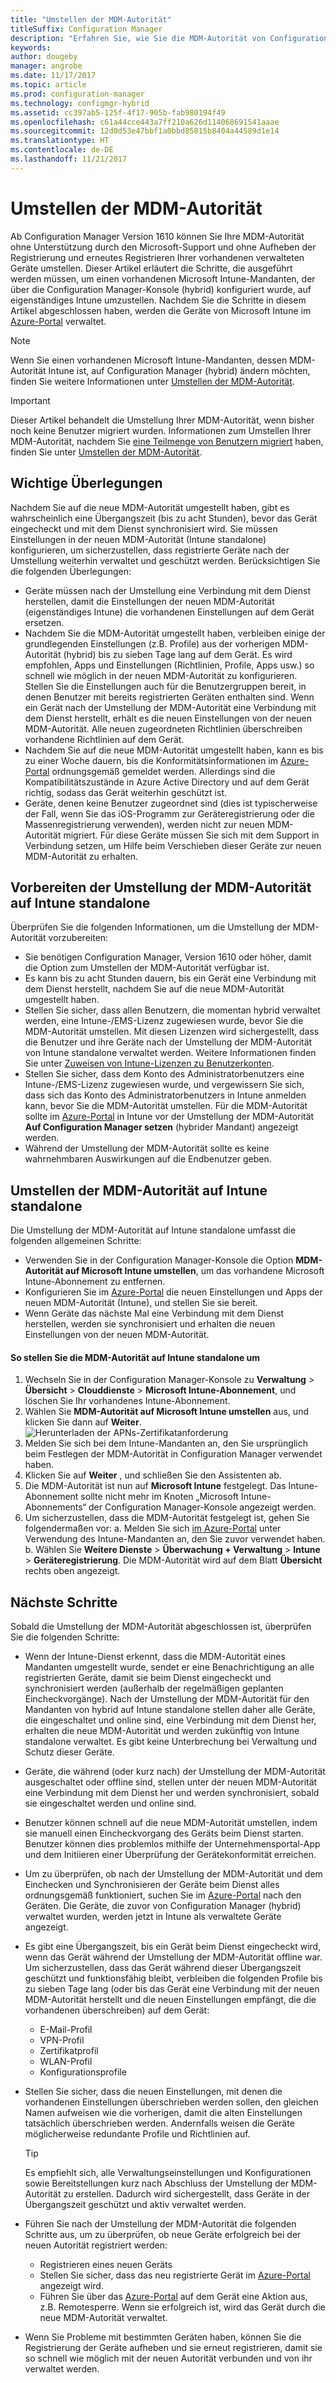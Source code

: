 ```yaml
---
title: "Umstellen der MDM-Autorität"
titleSuffix: Configuration Manager
description: "Erfahren Sie, wie Sie die MDM-Autorität von Configuration Manager (hybrid) auf Intune Standalone umstellen."
keywords: 
author: dougeby
manager: angrobe
ms.date: 11/17/2017
ms.topic: article
ms.prod: configuration-manager
ms.technology: configmgr-hybrid
ms.assetid: cc397ab5-125f-4f17-905b-fab980194f49
ms.openlocfilehash: c61a44cce443a7ff210a626d114068691541aaae
ms.sourcegitcommit: 12d0d53e47bbf1a0bbd85015b8404a44589d1e14
ms.translationtype: HT
ms.contentlocale: de-DE
ms.lasthandoff: 11/21/2017
---
```

# <a name="change-your-mdm-authority"></a>Umstellen der MDM-Autorität
Ab Configuration Manager Version 1610 können Sie Ihre MDM-Autorität ohne Unterstützung durch den Microsoft-Support und ohne Aufheben der Registrierung und erneutes Registrieren Ihrer vorhandenen verwalteten Geräte umstellen. Dieser Artikel erläutert die Schritte, die ausgeführt werden müssen, um einen vorhandenen Microsoft Intune-Mandanten, der über die Configuration Manager-Konsole (hybrid) konfiguriert wurde, auf eigenständiges Intune umzustellen. Nachdem Sie die Schritte in diesem Artikel abgeschlossen haben, werden die Geräte von Microsoft Intune im [Azure-Portal](https://portal.azure.com) verwaltet. 

> [!Note]    
> Wenn Sie einen vorhandenen Microsoft Intune-Mandanten, dessen MDM-Autorität Intune ist, auf Configuration Manager (hybrid) ändern möchten, finden Sie weitere Informationen unter [Umstellen der MDM-Autorität](https://docs.microsoft.com/intune-classic/deploy-use/change-mdm-authority).

> [!Important]    
> Dieser Artikel behandelt die Umstellung Ihrer MDM-Autorität, wenn bisher noch keine Benutzer migriert wurden. Informationen zum Umstellen Ihrer MDM-Autorität, nachdem Sie [eine Teilmenge von Benutzern migriert](migrate-hybridmdm-to-intunesa.md) haben, finden Sie unter [Umstellen der MDM-Autorität](migrate-change-mdm-authority.md).

## <a name="key-considerations"></a>Wichtige Überlegungen
Nachdem Sie auf die neue MDM-Autorität umgestellt haben, gibt es wahrscheinlich eine Übergangszeit (bis zu acht Stunden), bevor das Gerät eingecheckt und mit dem Dienst synchronisiert wird. Sie müssen Einstellungen in der neuen MDM-Autorität (Intune standalone) konfigurieren, um sicherzustellen, dass registrierte Geräte nach der Umstellung weiterhin verwaltet und geschützt werden. Berücksichtigen Sie die folgenden Überlegungen:
- Geräte müssen nach der Umstellung eine Verbindung mit dem Dienst herstellen, damit die Einstellungen der neuen MDM-Autorität (eigenständiges Intune) die vorhandenen Einstellungen auf dem Gerät ersetzen.
- Nachdem Sie die MDM-Autorität umgestellt haben, verbleiben einige der grundlegenden Einstellungen (z.B. Profile) aus der vorherigen MDM-Autorität (hybrid) bis zu sieben Tage lang auf dem Gerät. Es wird empfohlen, Apps und Einstellungen (Richtlinien, Profile, Apps usw.) so schnell wie möglich in der neuen MDM-Autorität zu konfigurieren. Stellen Sie die Einstellungen auch für die Benutzergruppen bereit, in denen Benutzer mit bereits registrierten Geräten enthalten sind. Wenn ein Gerät nach der Umstellung der MDM-Autorität eine Verbindung mit dem Dienst herstellt, erhält es die neuen Einstellungen von der neuen MDM-Autorität. Alle neuen zugeordneten Richtlinien überschreiben vorhandene Richtlinien auf dem Gerät.
- Nachdem Sie auf die neue MDM-Autorität umgestellt haben, kann es bis zu einer Woche dauern, bis die Konformitätsinformationen im [Azure-Portal](https://portal.azure.com) ordnungsgemäß gemeldet werden. Allerdings sind die Kompatibilitätszustände in Azure Active Directory und auf dem Gerät richtig, sodass das Gerät weiterhin geschützt ist.
- Geräte, denen keine Benutzer zugeordnet sind (dies ist typischerweise der Fall, wenn Sie das iOS-Programm zur Geräteregistrierung oder die Massenregistrierung verwenden), werden nicht zur neuen MDM-Autorität migriert. Für diese Geräte müssen Sie sich mit dem Support in Verbindung setzen, um Hilfe beim Verschieben dieser Geräte zur neuen MDM-Autorität zu erhalten.

## <a name="prepare-to-change-the-mdm-authority-to-intune-standalone"></a>Vorbereiten der Umstellung der MDM-Autorität auf Intune standalone
Überprüfen Sie die folgenden Informationen, um die Umstellung der MDM-Autorität vorzubereiten:
- Sie benötigen Configuration Manager, Version 1610 oder höher, damit die Option zum Umstellen der MDM-Autorität verfügbar ist.
- Es kann bis zu acht Stunden dauern, bis ein Gerät eine Verbindung mit dem Dienst herstellt, nachdem Sie auf die neue MDM-Autorität umgestellt haben.
- Stellen Sie sicher, dass allen Benutzern, die momentan hybrid verwaltet werden, eine Intune-/EMS-Lizenz zugewiesen wurde, bevor Sie die MDM-Autorität umstellen. Mit diesen Lizenzen wird sichergestellt, dass die Benutzer und ihre Geräte nach der Umstellung der MDM-Autorität von Intune standalone verwaltet werden. Weitere Informationen finden Sie unter [Zuweisen von Intune-Lizenzen zu Benutzerkonten](https://docs.microsoft.com/intune/get-started/start-with-a-paid-subscription-to-microsoft-intune-step-4).
- Stellen Sie sicher, dass dem Konto des Administratorbenutzers eine Intune-/EMS-Lizenz zugewiesen wurde, und vergewissern Sie sich, dass sich das Konto des Administratorbenutzers in Intune anmelden kann, bevor Sie die MDM-Autorität umstellen. Für die MDM-Autorität sollte im [Azure-Portal](https://portal.azure.com) in Intune vor der Umstellung der MDM-Autorität **Auf Configuration Manager setzen** (hybrider Mandant) angezeigt werden.
- Während der Umstellung der MDM-Autorität sollte es keine wahrnehmbaren Auswirkungen auf die Endbenutzer geben. 

## <a name="change-the-mdm-authority-to-intune-standalone"></a>Umstellen der MDM-Autorität auf Intune standalone
Die Umstellung der MDM-Autorität auf Intune standalone umfasst die folgenden allgemeinen Schritte:  
- Verwenden Sie in der Configuration Manager-Konsole die Option **MDM-Autorität auf Microsoft Intune umstellen**, um das vorhandene Microsoft Intune-Abonnement zu entfernen.
- Konfigurieren Sie im [Azure-Portal](https://portal.azure.com) die neuen Einstellungen und Apps der neuen MDM-Autorität (Intune), und stellen Sie sie bereit.
- Wenn Geräte das nächste Mal eine Verbindung mit dem Dienst herstellen, werden sie synchronisiert und erhalten die neuen Einstellungen von der neuen MDM-Autorität.

#### <a name="to-change-the-mdm-authority-to-intune-standalone"></a>So stellen Sie die MDM-Autorität auf Intune standalone um
1. Wechseln Sie in der Configuration Manager-Konsole zu **Verwaltung** &gt; **Übersicht** &gt; **Clouddienste** &gt; **Microsoft Intune-Abonnement**, und löschen Sie Ihr vorhandenes Intune-Abonnement.
2. Wählen Sie **MDM-Autorität auf Microsoft Intune umstellen** aus, und klicken Sie dann auf **Weiter**.
   ![Herunterladen der APNs-Zertifikatanforderung](./media/mdm-change-delete-subscription.png)
3. Melden Sie sich bei dem Intune-Mandanten an, den Sie ursprünglich beim Festlegen der MDM-Autorität in Configuration Manager verwendet haben.
4. Klicken Sie auf **Weiter** , und schließen Sie den Assistenten ab.
5. Die MDM-Autorität ist nun auf **Microsoft Intune** festgelegt. Das Intune-Abonnement sollte nicht mehr im Knoten „Microsoft Intune-Abonnements“ der Configuration Manager-Konsole angezeigt werden. 
6. Um sicherzustellen, dass die MDM-Autorität festgelegt ist, gehen Sie folgendermaßen vor: a. Melden Sie sich [im Azure-Portal](https://portal.azure.com) unter Verwendung des Intune-Mandanten an, den Sie zuvor verwendet haben. 
    b. Wählen Sie **Weitere Dienste** > **Überwachung + Verwaltung** > **Intune** > **Geräteregistrierung**. Die MDM-Autorität wird auf dem Blatt **Übersicht** rechts oben angezeigt. 

## <a name="next-steps"></a>Nächste Schritte
Sobald die Umstellung der MDM-Autorität abgeschlossen ist, überprüfen Sie die folgenden Schritte:
- Wenn der Intune-Dienst erkennt, dass die MDM-Autorität eines Mandanten umgestellt wurde, sendet er eine Benachrichtigung an alle registrierten Geräte, damit sie beim Dienst eingecheckt und synchronisiert werden (außerhalb der regelmäßigen geplanten Eincheckvorgänge). Nach der Umstellung der MDM-Autorität für den Mandanten von hybrid auf Intune standalone stellen daher alle Geräte, die eingeschaltet und online sind, eine Verbindung mit dem Dienst her, erhalten die neue MDM-Autorität und werden zukünftig von Intune standalone verwaltet. Es gibt keine Unterbrechung bei Verwaltung und Schutz dieser Geräte.
- Geräte, die während (oder kurz nach) der Umstellung der MDM-Autorität ausgeschaltet oder offline sind, stellen unter der neuen MDM-Autorität eine Verbindung mit dem Dienst her und werden synchronisiert, sobald sie eingeschaltet werden und online sind.  
- Benutzer können schnell auf die neue MDM-Autorität umstellen, indem sie manuell einen Eincheckvorgang des Geräts beim Dienst starten. Benutzer können dies problemlos mithilfe der Unternehmensportal-App und dem Initiieren einer Überprüfung der Gerätekonformität erreichen.
- Um zu überprüfen, ob nach der Umstellung der MDM-Autorität und dem Einchecken und Synchronisieren der Geräte beim Dienst alles ordnungsgemäß funktioniert, suchen Sie im [Azure-Portal](https://portal.azure.com) nach den Geräten. Die Geräte, die zuvor von Configuration Manager (hybrid) verwaltet wurden, werden jetzt in Intune als verwaltete Geräte angezeigt.    
- Es gibt eine Übergangszeit, bis ein Gerät beim Dienst eingecheckt wird, wenn das Gerät während der Umstellung der MDM-Autorität offline war. Um sicherzustellen, dass das Gerät während dieser Übergangszeit geschützt und funktionsfähig bleibt, verbleiben die folgenden Profile bis zu sieben Tage lang (oder bis das Gerät eine Verbindung mit der neuen MDM-Autorität herstellt und die neuen Einstellungen empfängt, die die vorhandenen überschreiben) auf dem Gerät:
    - E-Mail-Profil
    - VPN-Profil
    - Zertifikatprofil
    - WLAN-Profil
    - Konfigurationsprofile
- Stellen Sie sicher, dass die neuen Einstellungen, mit denen die vorhandenen Einstellungen überschrieben werden sollen, den gleichen Namen aufweisen wie die vorherigen, damit die alten Einstellungen tatsächlich überschrieben werden. Andernfalls weisen die Geräte möglicherweise redundante Profile und Richtlinien auf.    

  > [!TIP]   
  > Es empfiehlt sich, alle Verwaltungseinstellungen und Konfigurationen sowie Bereitstellungen kurz nach Abschluss der Umstellung der MDM-Autorität zu erstellen. Dadurch wird sichergestellt, dass Geräte in der Übergangszeit geschützt und aktiv verwaltet werden.   
-  Führen Sie nach der Umstellung der MDM-Autorität die folgenden Schritte aus, um zu überprüfen, ob neue Geräte erfolgreich bei der neuen Autorität registriert werden:   
    - Registrieren eines neuen Geräts
    - Stellen Sie sicher, dass das neu registrierte Gerät im [Azure-Portal](https://portal.azure.com) angezeigt wird.
    - Führen Sie über das [Azure-Portal](https://portal.azure.com) auf dem Gerät eine Aktion aus, z.B. Remotesperre. Wenn sie erfolgreich ist, wird das Gerät durch die neue MDM-Autorität verwaltet.
- Wenn Sie Probleme mit bestimmten Geräten haben, können Sie die Registrierung der Geräte aufheben und sie erneut registrieren, damit sie so schnell wie möglich mit der neuen Autorität verbunden und von ihr verwaltet werden.